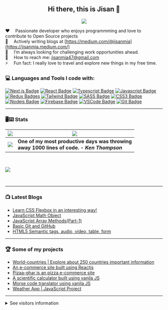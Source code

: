 <!-- thems: #gh-dark-mode-only, #gh-light-mode-only  -->

<h2 align="center"> Hi there, this is Jisan 👋</h2>

<p align="center">
    <img src="https://user-images.githubusercontent.com/61211600/230232400-965fa7c0-f37d-4ad0-91eb-ed11c2002f03.png" />
</p>



:hearts: &emsp;Passionate developer who enjoys programmming and love to contribute to Open Source projects  <br />
💬 &emsp;Actively writing blogs at [https://medium.com/@jisanmia](https://jisanmia.medium.com/)<br />
🌋 &emsp;I’m always looking for challenging work opportunities ahead.<br />
:e-mail: &emsp;How to reach me: jisanmia47@gmail.com<br/>
⚡ &emsp;Fun fact: I really love to travel and explore new things in my free time.<br />


### 💻 Languages and Tools I code with:
[![Next.js Badge](https://img.shields.io/badge/next.js-000000?style=for-the-badge&logo=nextdotjs&logoColor=white)](#)
[![React Badge](https://img.shields.io/badge/-React-61DBFB?style=for-the-badge&labelColor=black&logo=react&logoColor=61DBFB)](#)
[![Typescript Badge](https://img.shields.io/badge/-Typescript-007acc?style=for-the-badge&labelColor=black&logo=typescript&logoColor=007acc)](#)
[![Javascript Badge](https://img.shields.io/badge/-Javascript-F0DB4F?style=for-the-badge&labelColor=black&logo=javascript&logoColor=F0DB4F)](#) 
[![Redux Badges](https://img.shields.io/badge/redux-FFFFFF?style=for-the-badge&logo=redux&logoColor=7248B6)](#)
[![Tailwind Badge](https://img.shields.io/badge/Tailwind%20CSS-092749?style=for-the-badge&logo=tailwindcss&logoColor=06B6D4&labelColor=000000)](#) 
[![SASS Badge](https://img.shields.io/badge/Sass-CC6699?style=for-the-badge&logo=sass&logoColor=white)](#)
[![CSS3 Badge](https://img.shields.io/badge/css3-EFEFEF?style=for-the-badge&logo=css3&logoColor=254BDD)](#)
[![Nodejs Badge](https://img.shields.io/badge/-Nodejs-3C873A?style=for-the-badge&labelColor=black&logo=node.js&logoColor=3C873A)](#) 
[![Firebase Badge](https://img.shields.io/badge/firebase-EFEFEF?style=for-the-badge&logo=firebase&logoColor=F76C00)](#)
[![VSCode Badge](https://img.shields.io/badge/Visual_Studio-5C2D91?style=for-the-badge&logo=visual%20studio&logoColor=white)](#) 
[![Git Badge](https://img.shields.io/badge/Git-F05032?style=for-the-badge&logo=git&logoColor=white)](#)
<!-- 
[![Bootstrap Badge](https://img.shields.io/badge/bootstrap-7010EF?style=for-the-badge&logo=bootstrap&logoColor=white)](#)
[![Express.js Badge](https://img.shields.io/badge/Express.js-000000?style=for-the-badge&logo=express&logoColor=white)](#) 
[![MongoDB Badge](https://img.shields.io/badge/MongoDB-4EA94B?style=for-the-badge&logo=mongodb&logoColor=white)](#)  -->
---


### 🖥⌨ Stats



| <picture><source srcset="https://github-readme-streak-stats.herokuapp.com?user=Jisan-mia&theme=tokyonight&hide_border=true&date_format=M%20j%5B%2C%20Y%5D)" media="(prefers-color-scheme: dark)"/><source srcset="https://github-readme-streak-stats.herokuapp.com?user=Jisan-mia&theme=default&date_format=M%20j%5B%2C%20Y%5D)" media="(prefers-color-scheme: light), (prefers-color-scheme: no-preference)"/><img src="https://github-readme-streak-stats.herokuapp.com?user=Jisan-mia&hide_border=true&date_format=M%20j%5B%2C%20Y%5D)" /></picture> | <picture><source srcset="https://github-readme-stats.jisan-mia.vercel.app/api?username=jisan-mia&show_icons=true&include_all_commits=true&theme=tokyonight&hide_border=true" media="(prefers-color-scheme: dark)"/><source srcset="https://github-readme-stats.jisan-mia.vercel.app/api?username=jisan-mia&show_icons=true&include_all_commits=true&theme=default" media="(prefers-color-scheme: light), (prefers-color-scheme: no-preference)"/><img src="https://github-readme-stats.jisan-mia.vercel.app/api?username=jisan-mia&show_icons=true&include_all_commits=true&hide_border=true" /></picture> |
|--|--|
| <picture><source srcset="https://github-readme-stats.jisan-mia.vercel.app/api/top-langs/?username=jisan-mia&layout=compact&theme=tokyonight&hide_border=true" media="(prefers-color-scheme: dark)"/><source srcset="https://github-readme-stats.jisan-mia.vercel.app/api/top-langs/?username=jisan-mia&layout=compact&theme=default" media="(prefers-color-scheme: light), (prefers-color-scheme: no-preference)"/><img src="https://github-readme-stats.jisan-mia.vercel.app/api/top-langs/?username=jisan-mia&layout=compact&hide_border=true" /></picture> | <b>One of my most productive days was throwing <br /> away 1000 lines of code. - <i>Ken Thompson </i></b> |

<br />

<picture><source srcset="https://github-readme-activity-graph.cyclic.app/graph?username=Jisan-mia&bg_color=1a1b27&color=1f6feb&line=38bcad&point=628fdb&area=true&hide_border=true" media="(prefers-color-scheme: dark)"/><source srcset="https://github-readme-activity-graph.cyclic.app/graph?username=Jisan-mia&bg_color=ffffff&color=000000&line=FB8C00&point=000000&area=true" media="(prefers-color-scheme: light), (prefers-color-scheme: no-preference)"/><img src="https://github-readme-activity-graph.cyclic.app/graph?username=Jisan-mia&bg_color=1a1b27&color=1f6feb&line=38bcad&point=628fdb&area=true&hide_border=true" /></picture>

<br />

---

### 📺 Latest Blogs

<!-- BLOG:START -->

- [Learn CSS Flexbox in an interesting way! ](https://jisanmia.medium.com/learn-css-flexbox-in-an-interesting-way-3ed3c826efb9)
- [JavaScript Math Object ](https://jisanmia.medium.com/javascript-math-object-997a9f70117d)
- [JavaScript Array Methods(Part-1)](https://jisanmia.medium.com/javascript-array-methods-part-1-36d05bc900b3)
- [Basic Git and GitHub ](https://www.linkedin.com/pulse/100daycode-day-3-basic-git-github-jisan-mia/)
- [HTML5 Semantic tags, audio, video, table, form ](https://www.linkedin.com/pulse/day-7-html5-semantic-tags-audio-video-table-form-jisan-mia/)
<!--  BLOG:END -->

---

### 🏆 Some of my projects

- [World-countries | Explore about 250 countries important information ](https://world-countriees.netlify.app/)
- [An e-commerce site built using Reactjs](https://e-shop12.netlify.app/)
- [Pizaa-ghar is an pizza e-commerce site](https://github.com/Jisan-mia/PizzaGhor)
- [A scientific calculator built using vanila JS ](https://github.com/Jisan-mia/dCalc)
- [Morse code translator using vanila JS ](https://github.com/Jisan-mia/morse-trnsltor)
- [Weather App | JavaScript Project ](https://jisan-mia.github.io/weather-app-js/)

---

<details><summary>See visitors information</summary>

>Counting of visitors to this page in this section started from September 19, 2022

<div><img src="https://s11.flagcounter.com/count2/pqml/bg_FFFFFF/txt_000000/border_CCCCCC/columns_2/maxflags_10/viewers_0/labels_0/pageviews_0/flags_0/percent_0/" alt="Flag Counter" border="0"></div>
<div><img src="https://profile-counter.glitch.me/jisan-mia/count.svg" alt="Flag Counter" border="0"></div>

</details>

